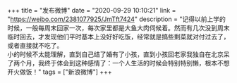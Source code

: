 +++
title = "发布微博"
date = "2020-09-29 10:10:21"
link = "https://weibo.com/2381077925/JmTft7424"
description = "记得以前上学的时候，一般每周末回家一次，每次家里都是大鱼大肉伺候着。然而有几次没到周末临时回去，才发现他们平时基本上没好好吃饭，经常就是搞些剩菜就对付过去了，或者直接就不吃了。<br>小的时候不太能理解，直到自己结了婚有了小孩，直到小孩回老家我独自在北京呆了两个月，我终于体会到这种感情了：一个人生活的时候会特别特别懒，根本不想开火做饭！"
tags = ["新浪微博"]
+++
